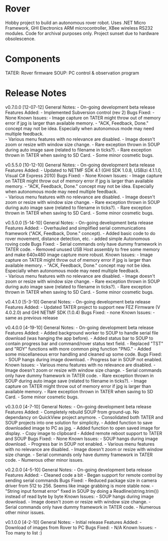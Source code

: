 # Rover
Hobby project to build an autonomous rover robot. Uses .NET Micro Framework, GHI Electronics ARM microcontroller, XBee wireless RS232 modules. Code for archival purposes only. Project sunset due to hardware obsolescence. 
# Components
TATER: Rover firmware
SOUP: PC control & observation program
# Release Notes
v0.7.0.0 [12-07-12]
General Notes:
	- On-going development beta release
Features Added:
	- Implemented Subversion control (rev 2)
Bugs Fixed:
	- None
Known Issues:
	- Image capture on TATER might throw out of memory error if jpg is larger than available memory.
	- "ACK, Feedback, Done." concept may not be idea. Especially when autonomous mode may need multiple feedback.	
	- Various menu features with no relevance are disabled.
	- Image doesn't zoom or resize with window size change.
	- Rare exception thrown in SOUP during auto image save (related to filename in ticks?).
	- Rare exception thrown in TATER when saving to SD Card.
	- Some minor cosmetic bugs.

v0.5.5.0 [10-12-10]
General Notes:
	- On-going development beta release
Features Added:
	- Updated to NETMF SDK 4.1 (GHI SDK 1.0.8, USBizi 4.1.1.0, Visual C# Express 2010)
Bugs Fixed:
	- None
Known Issues:
	- Image capture on TATER might throw out of memory error if jpg is larger than available memory.
	- "ACK, Feedback, Done." concept may not be idea. Especially when autonomous mode may need multiple feedback.	
	- Various menu features with no relevance are disabled.
	- Image doesn't zoom or resize with window size change.
	- Rare exception thrown in SOUP during auto image save (related to filename in ticks?).
	- Rare exception thrown in TATER when saving to SD Card.
	- Some minor cosmetic bugs.

v0.5.0.0 [5-14-10]
General Notes:
	- On-going development beta release
Features Added:
	- Overhauled and simplified serial communications framework ("ACK, Feedback, Done." concept).
	- Added basic code to do rover movement, distance detection, etc.
	- added simple Autonomous roving code
Bugs Fixed:
	- Serial commands only have dummy framework in TATER code.
	- Removed unused USB Host assembly to free some memory and make 640x480 image capture more robust.
Known Issues:
	- Image capture on TATER might throw out of memory error if jpg is larger than available memory.
	- "ACK, Feedback, Done." concept may not be idea. Especially when autonomous mode may need multiple feedback.	
	- Various menu features with no relevance are disabled.
	- Image doesn't zoom or resize with window size change.
	- Rare exception thrown in SOUP during auto image save (related to filename in ticks?).
	- Rare exception thrown in TATER when saving to SD Card.
	- Some minor cosmetic bugs.

v0.4.1.0 [5-3-10]
General Notes:
	- On-going development beta release
Features Added:
	- Updated TATER project to support new FEZ Firmware (V 4.0.2.0) and GHI NETMF SDK (1.0.4)
Bugs Fixed:
	- none
Known Issues:
	- same as previous release

v0.4.0.0 [4-19-10]
General Notes:
	- On-going development beta release
Features Added:
	- Added background worker to SOUP to handle serial file download (was hanging the app before).
	- Added status bar to SOUP to contain progress bar and command/rover status text field.
	- Replaced "TST" and "RDY" functions with more common ping function "PNG."
	- Added some miscellaneous error handling and cleaned up some code.
Bugs Fixed:
	- SOUP hangs during image download.
	- Progress bar in SOUP not enabled.
Known Issues:
	- Various menu features with no relevance are disabled.
	- Image doesn't zoom or resize with window size change.
	- Serial commands only have dummy framework in TATER code.
 	- Rare exception thrown in SOUP during auto image save (related to filename in ticks?).
	- Image capture on TATER might throw out of memory error if jpg is larger than available memory.
	- Rare exception thrown in TATER when saving to SD Card.
	- Some minor cosmetic bugs.

v0.3.0.0 [4-7-10]
General Notes:
	- On-going development beta release
Features Added:
	- Completely rebuild SOUP from ground-up. No dependancy on QuickView project anymore.
	- Consolidated both TATER and SOUP projects into one solution for simplicity.
	- Added function to save downloaded image to PC as jpg.
	- Added function to open saved image for display.
	- Copy image to clipboard
	- Added remote reboot support to TATER and SOUP
Bugs Fixed:
	- None
Known Issues:
	- SOUP hangs during image download.
	- Progress bar in SOUP not enabled.
	- Various menu features with no relevance are disabled.
	- Image doesn't zoom or resize with window size change.
	- Serial commands only have dummy framework in TATER code.
	- Numerous other minor issues.

v0.2.0.0 [4-5-10]
General Notes:
	- On-going development beta release
Features Added:
	- Cleaned code a bit
	- Began support for remote control by sending serial commands
Bugs Fixed:
	- Reduced package size in camera driver from 512 to 256. Seems like image grabbing is more stable now.
	- "String input format error" fixed in SOUP by doing a Readline(string.trim()) instead of read byte by byte
Known Issues:
	- SOUP hangs during image download.
	- Image doesn't zoom or resize with window size change.
	- Serial commands only have dummy framework in TATER code.
	- Numerous other minor issues.

v0.1.0.0 [4-2-10]
General Notes:
	- Initial release
Features Added:
	- Download of images from Rover to PC
Bugs Fixed:
	- N/A
Known Issues:
	- Too many to list :)
